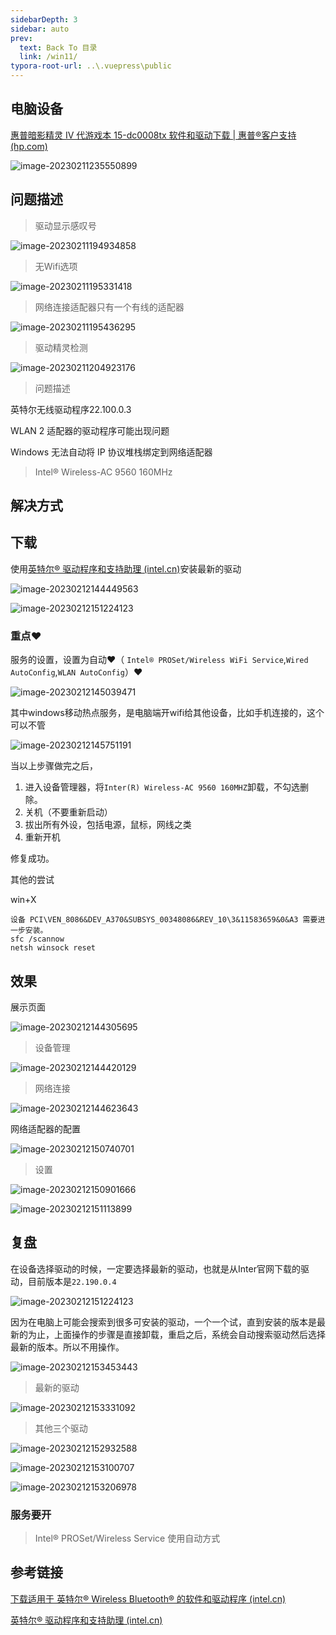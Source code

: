 ```yaml
---
sidebarDepth: 3
sidebar: auto
prev:
  text: Back To 目录
  link: /win11/
typora-root-url: ..\.vuepress\public
---
```




## 电脑设备

[惠普暗影精灵 Ⅳ 代游戏本 15-dc0008tx 软件和驱动下载 | 惠普®客户支持 (hp.com)](https://support.hp.com/cn-zh/drivers/selfservice/omen-by-hp-15-dc0000-laptop-pc-series/20329817/model/22297550?sku=4LE28PA&serialnumber=5CD8463TW1)

![image-20230211235550899](/images/win11/image-20230211235550899.png)

## 问题描述



> 驱动显示感叹号

![image-20230211194934858](/images/win11/image-20230211194934858.png)

> 无Wifi选项

![image-20230211195331418](/images/win11/image-20230211195331418.png)

> 网络连接适配器只有一个有线的适配器

![image-20230211195436295](/images/win11/image-20230211195436295.png)

> 驱动精灵检测

![image-20230211204923176](/images/win11/image-20230211204923176.png)

> 问题描述

英特尔无线驱动程序22.100.0.3

WLAN 2 适配器的驱动程序可能出现问题

Windows 无法自动将 IP 协议堆栈绑定到网络适配器

>  Intel® Wireless-AC 9560 160MHz



## 解决方式



## 下载

使用[英特尔® 驱动程序和支持助理 (intel.cn)](https://www.intel.cn/content/www/cn/zh/support/detect.html)安装最新的驱动

![image-20230212144449563](/images/win11/image-20230212144449563.png)



![image-20230212151224123](/images/win11/image-20230212151224123.png)

### 重点❤

服务的设置，设置为自动❤（ `Intel® PROSet/Wireless WiFi Service`,`Wired AutoConfig`,`WLAN AutoConfig`）❤

![image-20230212145039471](/images/win11/image-20230212145039471.png)

其中windows移动热点服务，是电脑端开wifi给其他设备，比如手机连接的，这个可以不管

![image-20230212145751191](/images/win11/image-20230212145751191.png)



当以上步骤做完之后，

1. 进入设备管理器，将`Inter(R) Wireless-AC 9560 160MHZ`卸载，不勾选删除。
2. 关机（不要重新启动）
3. 拔出所有外设，包括电源，鼠标，网线之类
4. 重新开机

修复成功。





其他的尝试

win+X



```
设备 PCI\VEN_8086&DEV_A370&SUBSYS_00348086&REV_10\3&11583659&0&A3 需要进一步安装。
sfc /scannow
netsh winsock reset
```



## 效果

展示页面

![image-20230212144305695](/images/win11/image-20230212144305695.png)



> 设备管理

![image-20230212144420129](/images/win11/image-20230212144420129.png)

> 网络连接

![image-20230212144623643](/images/win11/image-20230212144623643.png)

网络适配器的配置

![image-20230212150740701](/images/win11/image-20230212150740701.png)

> 设置

![image-20230212150901666](/images/win11/image-20230212150901666.png)

![image-20230212151113899](/images/win11/image-20230212151113899.png)



## 复盘

在设备选择驱动的时候，一定要选择最新的驱动，也就是从Inter官网下载的驱动，目前版本是`22.190.0.4`

![image-20230212151224123](/images/win11/image-20230212151224123.png)

因为在电脑上可能会搜索到很多可安装的驱动，一个一个试，直到安装的版本是最新的为止，上面操作的步骤是直接卸载，重启之后，系统会自动搜索驱动然后选择最新的版本。所以不用操作。

![image-20230212153453443](/images/win11/image-20230212153453443.png)

> 最新的驱动

![image-20230212153331092](/images/win11/image-20230212153331092.png)

>  其他三个驱动



![image-20230212152932588](/images/win11/image-20230212152932588.png)



![image-20230212153100707](/images/win11/image-20230212153100707.png)

![image-20230212153206978](/images/win11/image-20230212153206978.png)

### 服务要开

> Intel® PROSet/Wireless Service 使用自动方式



## 参考链接

[下载适用于 英特尔® Wireless Bluetooth® 的软件和驱动程序 (intel.cn)](https://www.intel.cn/content/www/cn/zh/support/articles/000005489/wireless.html)

[英特尔® 驱动程序和支持助理 (intel.cn)](https://www.intel.cn/content/www/cn/zh/support/detect.html)

